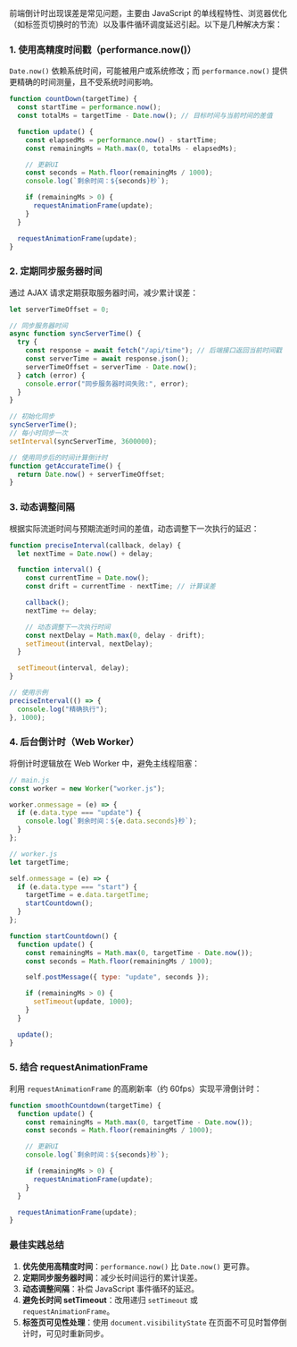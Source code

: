 前端倒计时出现误差是常见问题，主要由 JavaScript 的单线程特性、浏览器优化（如标签页切换时的节流）以及事件循环调度延迟引起。以下是几种解决方案：

### **1. 使用高精度时间戳（performance.now()）**

`Date.now()` 依赖系统时间，可能被用户或系统修改；而 `performance.now()` 提供更精确的时间测量，且不受系统时间影响。

```javascript
function countDown(targetTime) {
  const startTime = performance.now();
  const totalMs = targetTime - Date.now(); // 目标时间与当前时间的差值

  function update() {
    const elapsedMs = performance.now() - startTime;
    const remainingMs = Math.max(0, totalMs - elapsedMs);

    // 更新UI
    const seconds = Math.floor(remainingMs / 1000);
    console.log(`剩余时间：${seconds}秒`);

    if (remainingMs > 0) {
      requestAnimationFrame(update);
    }
  }

  requestAnimationFrame(update);
}
```

### **2. 定期同步服务器时间**

通过 AJAX 请求定期获取服务器时间，减少累计误差：

```javascript
let serverTimeOffset = 0;

// 同步服务器时间
async function syncServerTime() {
  try {
    const response = await fetch("/api/time"); // 后端接口返回当前时间戳
    const serverTime = await response.json();
    serverTimeOffset = serverTime - Date.now();
  } catch (error) {
    console.error("同步服务器时间失败:", error);
  }
}

// 初始化同步
syncServerTime();
// 每小时同步一次
setInterval(syncServerTime, 3600000);

// 使用同步后的时间计算倒计时
function getAccurateTime() {
  return Date.now() + serverTimeOffset;
}
```

### **3. 动态调整间隔**

根据实际流逝时间与预期流逝时间的差值，动态调整下一次执行的延迟：

```javascript
function preciseInterval(callback, delay) {
  let nextTime = Date.now() + delay;

  function interval() {
    const currentTime = Date.now();
    const drift = currentTime - nextTime; // 计算误差

    callback();
    nextTime += delay;

    // 动态调整下一次执行时间
    const nextDelay = Math.max(0, delay - drift);
    setTimeout(interval, nextDelay);
  }

  setTimeout(interval, delay);
}

// 使用示例
preciseInterval(() => {
  console.log("精确执行");
}, 1000);
```

### **4. 后台倒计时（Web Worker）**

将倒计时逻辑放在 Web Worker 中，避免主线程阻塞：

```javascript
// main.js
const worker = new Worker("worker.js");

worker.onmessage = (e) => {
  if (e.data.type === "update") {
    console.log(`剩余时间：${e.data.seconds}秒`);
  }
};

// worker.js
let targetTime;

self.onmessage = (e) => {
  if (e.data.type === "start") {
    targetTime = e.data.targetTime;
    startCountdown();
  }
};

function startCountdown() {
  function update() {
    const remainingMs = Math.max(0, targetTime - Date.now());
    const seconds = Math.floor(remainingMs / 1000);

    self.postMessage({ type: "update", seconds });

    if (remainingMs > 0) {
      setTimeout(update, 1000);
    }
  }

  update();
}
```

### **5. 结合 requestAnimationFrame**

利用 `requestAnimationFrame` 的高刷新率（约 60fps）实现平滑倒计时：

```javascript
function smoothCountdown(targetTime) {
  function update() {
    const remainingMs = Math.max(0, targetTime - Date.now());
    const seconds = Math.floor(remainingMs / 1000);

    // 更新UI
    console.log(`剩余时间：${seconds}秒`);

    if (remainingMs > 0) {
      requestAnimationFrame(update);
    }
  }

  requestAnimationFrame(update);
}
```

### **最佳实践总结**

1. **优先使用高精度时间**：`performance.now()` 比 `Date.now()` 更可靠。
2. **定期同步服务器时间**：减少长时间运行的累计误差。
3. **动态调整间隔**：补偿 JavaScript 事件循环的延迟。
4. **避免长时间 setTimeout**：改用递归 `setTimeout` 或 `requestAnimationFrame`。
5. **标签页可见性处理**：使用 `document.visibilityState` 在页面不可见时暂停倒计时，可见时重新同步。
